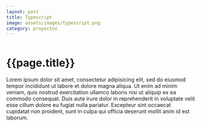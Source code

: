 ```yaml
---
layout: post
title: Typescript
image: assets/images/typescript.png
category: proyectos
---
```

<div class="row">
  <div class="col-md-7"><img class="img-responsive" src="{{ site.baseurl}}/assets/images/typescript.png" alt="" /></div>
  <div class="col-md-5">
    <h1>{{page.title}}</h1>
    <p>
    Lorem ipsum dolor sit amet, consectetur adipisicing elit, sed do eiusmod tempor incididunt ut labore et dolore magna aliqua. Ut enim ad minim veniam, quis nostrud exercitation ullamco laboris nisi ut aliquip ex ea commodo consequat. Duis aute irure dolor in reprehenderit in voluptate velit esse cillum dolore eu fugiat nulla pariatur. Excepteur sint occaecat cupidatat non proident, sunt in culpa qui officia deserunt mollit anim id est laborum.
  </p></div>
</div>
